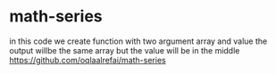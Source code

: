 # math-series
in this code we create function with two argument array and value the output willbe the same array but the value will be in the middle 
https://github.com/oqlaalrefai/math-series
